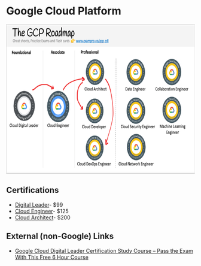 # Google Cloud Platform

<img src="image.png" width="708" height="398" />

## Certifications

* [Digital Leader](leader.md)- $99
* [Cloud Engineer](engineer.md)- $125
* [Cloud Architect](architect.md)- $200

## External (non-Google) Links

* [Google Cloud Digital Leader Certification Study Course – Pass the Exam With This Free 6 Hour Course](https://www.freecodecamp.org/news/google-cloud-digital-leader-course/)

